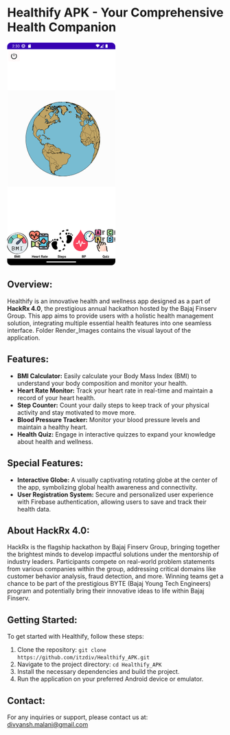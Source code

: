 # Healthify APK - Your Comprehensive Health Companion

<img src="https://github.com/itzdiv/Healthify_APK/blob/main/Rednder_Images/Healthify_Main%20ss.png" alt="Healthify App Screenshot" style="width: 50%; height: auto;">

## Overview:
Healthify is an innovative health and wellness app designed as a part of **HackRx 4.0**, the prestigious annual hackathon hosted by the Bajaj Finserv Group. This app aims to provide users with a holistic health management solution, integrating multiple essential health features into one seamless interface. Folder Render_Images contains the visual layout of the application.

## Features:
- **BMI Calculator:** Easily calculate your Body Mass Index (BMI) to understand your body composition and monitor your health.
- **Heart Rate Monitor:** Track your heart rate in real-time and maintain a record of your heart health.
- **Step Counter:** Count your daily steps to keep track of your physical activity and stay motivated to move more.
- **Blood Pressure Tracker:** Monitor your blood pressure levels and maintain a healthy heart.
- **Health Quiz:** Engage in interactive quizzes to expand your knowledge about health and wellness.

## Special Features:
- **Interactive Globe:** A visually captivating rotating globe at the center of the app, symbolizing global health awareness and connectivity.
- **User Registration System:** Secure and personalized user experience with Firebase authentication, allowing users to save and track their health data.

## About HackRx 4.0:
HackRx is the flagship hackathon by Bajaj Finserv Group, bringing together the brightest minds to develop impactful solutions under the mentorship of industry leaders. Participants compete on real-world problem statements from various companies within the group, addressing critical domains like customer behavior analysis, fraud detection, and more. Winning teams get a chance to be part of the prestigious BYTE (Bajaj Young Tech Engineers) program and potentially bring their innovative ideas to life within Bajaj Finserv.

## Getting Started:
To get started with Healthify, follow these steps:
1. Clone the repository: `git clone https://github.com/itzdiv/Healthify_APK.git`
2. Navigate to the project directory: `cd Healthify_APK`
3. Install the necessary dependencies and build the project.
4. Run the application on your preferred Android device or emulator.

## Contact:
For any inquiries or support, please contact us at: [divyansh.malani@gmail.com](mailto:divyansh.malani@gmail.com)

